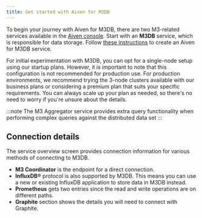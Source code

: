 ```yaml
---
title: Get started with Aiven for M3DB
---
```


To begin your journey with Aiven for M3DB, there are two M3-related
services available in the [Aiven console](https://console.aiven.io).
Start with an **M3DB** service, which is responsible for data storage.
Follow
[these instructions](/docs/platform/howto/create_new_service) to create an Aiven for M3DB service.

For initial experimentation with M3DB, you can opt for a single-node
setup using our startup plans. However, it is important to note that
this configuration is not recommended for production use. For production
environments, we recommend trying the 3-node clusters available with our
business plans or considering a premium plan that suits your specific
requirements. You can always scale up your plan as needed, so there's
no need to worry if you're unsure about the details.

:::note
The M3 Aggregator service provides extra query functionality when
performing complex queries against the distributed data set
:::

## Connection details

The service overview screen provides connection information for various
methods of connecting to M3DB.

-   **M3 Coordinator** is the endpoint for a direct connection.
-   **InfluxDB®** protocol is also supported by M3DB. This means you can
    use a new or existing InfluxDB application to store data in M3DB
    instead.
-   **Prometheus** gets two entries since the read and write operations
    are on different paths.
-   **Graphite** section shows the details you will need to connect with
    Graphite.
